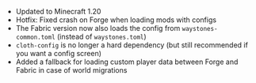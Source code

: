 - Updated to Minecraft 1.20
- Hotfix: Fixed crash on Forge when loading mods with configs
- The Fabric version now also loads the config from `waystones-common.toml` (instead of `waystones.toml`)
- `cloth-config` is no longer a hard dependency (but still recommended if you want a config screen)
- Added a fallback for loading custom player data between Forge and Fabric in case of world migrations